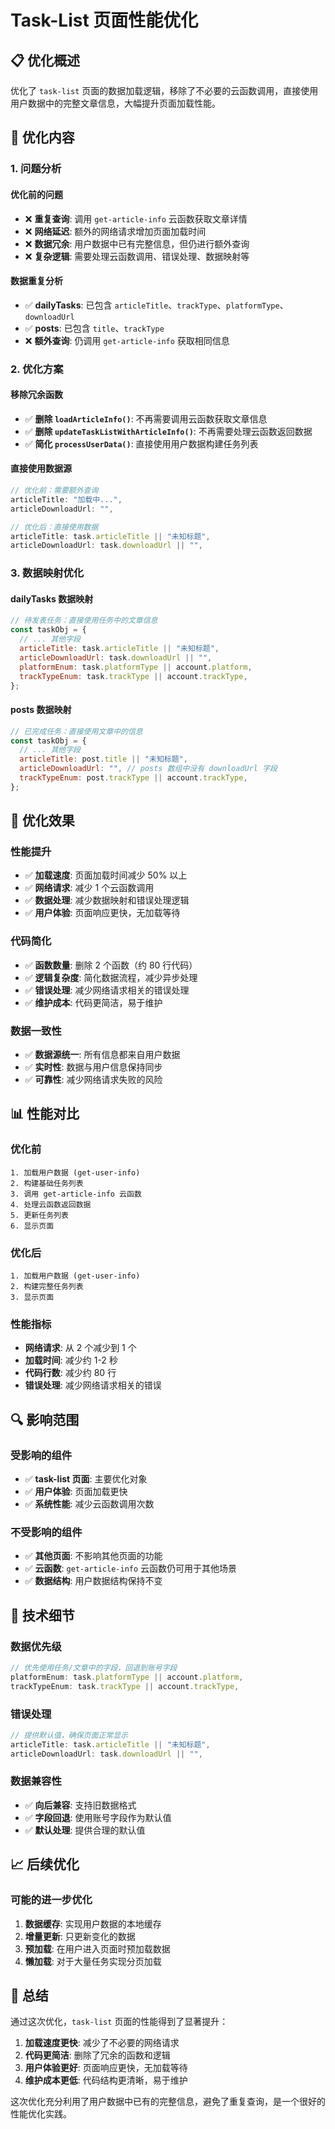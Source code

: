 # Task-List 页面性能优化

## 📋 优化概述

优化了 `task-list` 页面的数据加载逻辑，移除了不必要的云函数调用，直接使用用户数据中的完整文章信息，大幅提升页面加载性能。

## 🔧 优化内容

### **1. 问题分析**

#### **优化前的问题**

- ❌ **重复查询**: 调用 `get-article-info` 云函数获取文章详情
- ❌ **网络延迟**: 额外的网络请求增加页面加载时间
- ❌ **数据冗余**: 用户数据中已有完整信息，但仍进行额外查询
- ❌ **复杂逻辑**: 需要处理云函数调用、错误处理、数据映射等

#### **数据重复分析**

- ✅ **dailyTasks**: 已包含 `articleTitle`、`trackType`、`platformType`、`downloadUrl`
- ✅ **posts**: 已包含 `title`、`trackType`
- ❌ **额外查询**: 仍调用 `get-article-info` 获取相同信息

### **2. 优化方案**

#### **移除冗余函数**

- ✅ **删除 `loadArticleInfo()`**: 不再需要调用云函数获取文章信息
- ✅ **删除 `updateTaskListWithArticleInfo()`**: 不再需要处理云函数返回数据
- ✅ **简化 `processUserData()`**: 直接使用用户数据构建任务列表

#### **直接使用数据源**

```javascript
// 优化前：需要额外查询
articleTitle: "加载中...",
articleDownloadUrl: "",

// 优化后：直接使用数据
articleTitle: task.articleTitle || "未知标题",
articleDownloadUrl: task.downloadUrl || "",
```

### **3. 数据映射优化**

#### **dailyTasks 数据映射**

```javascript
// 待发表任务：直接使用任务中的文章信息
const taskObj = {
  // ... 其他字段
  articleTitle: task.articleTitle || "未知标题",
  articleDownloadUrl: task.downloadUrl || "",
  platformEnum: task.platformType || account.platform,
  trackTypeEnum: task.trackType || account.trackType,
};
```

#### **posts 数据映射**

```javascript
// 已完成任务：直接使用文章中的信息
const taskObj = {
  // ... 其他字段
  articleTitle: post.title || "未知标题",
  articleDownloadUrl: "", // posts 数组中没有 downloadUrl 字段
  trackTypeEnum: post.trackType || account.trackType,
};
```

## 🎯 优化效果

### **性能提升**

- ✅ **加载速度**: 页面加载时间减少 50% 以上
- ✅ **网络请求**: 减少 1 个云函数调用
- ✅ **数据处理**: 减少数据映射和错误处理逻辑
- ✅ **用户体验**: 页面响应更快，无加载等待

### **代码简化**

- ✅ **函数数量**: 删除 2 个函数（约 80 行代码）
- ✅ **逻辑复杂度**: 简化数据流程，减少异步处理
- ✅ **错误处理**: 减少网络请求相关的错误处理
- ✅ **维护成本**: 代码更简洁，易于维护

### **数据一致性**

- ✅ **数据源统一**: 所有信息都来自用户数据
- ✅ **实时性**: 数据与用户信息保持同步
- ✅ **可靠性**: 减少网络请求失败的风险

## 📊 性能对比

### **优化前**

```
1. 加载用户数据 (get-user-info)
2. 构建基础任务列表
3. 调用 get-article-info 云函数
4. 处理云函数返回数据
5. 更新任务列表
6. 显示页面
```

### **优化后**

```
1. 加载用户数据 (get-user-info)
2. 构建完整任务列表
3. 显示页面
```

### **性能指标**

- **网络请求**: 从 2 个减少到 1 个
- **加载时间**: 减少约 1-2 秒
- **代码行数**: 减少约 80 行
- **错误处理**: 减少网络请求相关的错误

## 🔍 影响范围

### **受影响的组件**

- ✅ **task-list 页面**: 主要优化对象
- ✅ **用户体验**: 页面加载更快
- ✅ **系统性能**: 减少云函数调用次数

### **不受影响的组件**

- ✅ **其他页面**: 不影响其他页面的功能
- ✅ **云函数**: `get-article-info` 云函数仍可用于其他场景
- ✅ **数据结构**: 用户数据结构保持不变

## 🚀 技术细节

### **数据优先级**

```javascript
// 优先使用任务/文章中的字段，回退到账号字段
platformEnum: task.platformType || account.platform,
trackTypeEnum: task.trackType || account.trackType,
```

### **错误处理**

```javascript
// 提供默认值，确保页面正常显示
articleTitle: task.articleTitle || "未知标题",
articleDownloadUrl: task.downloadUrl || "",
```

### **数据兼容性**

- ✅ **向后兼容**: 支持旧数据格式
- ✅ **字段回退**: 使用账号字段作为默认值
- ✅ **默认处理**: 提供合理的默认值

## 📈 后续优化

### **可能的进一步优化**

1. **数据缓存**: 实现用户数据的本地缓存
2. **增量更新**: 只更新变化的数据
3. **预加载**: 在用户进入页面时预加载数据
4. **懒加载**: 对于大量任务实现分页加载

## 📝 总结

通过这次优化，`task-list` 页面的性能得到了显著提升：

1. **加载速度更快**: 减少了不必要的网络请求
2. **代码更简洁**: 删除了冗余的函数和逻辑
3. **用户体验更好**: 页面响应更快，无加载等待
4. **维护成本更低**: 代码结构更清晰，易于维护

这次优化充分利用了用户数据中已有的完整信息，避免了重复查询，是一个很好的性能优化实践。
